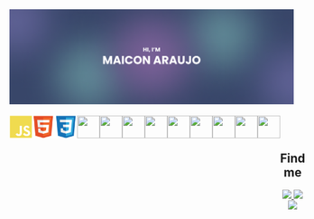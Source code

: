 <div align="center">
  <img src="./readme cover.png" />
<div/>

<br/>

<div align="center" style="width: 100%; display: flex; justify-content: space-between;">
  <!-- front -->
  <img align="center" height="40" width="40" src="https://raw.githubusercontent.com/devicons/devicon/master/icons/javascript/javascript-plain.svg">
  <img align="center" height="40" width="40" src="https://raw.githubusercontent.com/devicons/devicon/master/icons/html5/html5-original.svg">
  <img align="center" height="40" width="40" src="https://raw.githubusercontent.com/devicons/devicon/master/icons/css3/css3-original.svg">
  <img align="center" height="40" width="40" src="https://cdn.jsdelivr.net/gh/devicons/devicon/icons/react/react-original.svg" />
  <img align="center" height="40" width="40" src="https://cdn.jsdelivr.net/gh/devicons/devicon/icons/angularjs/angularjs-plain.svg" />
  
  <!-- back -->
  <img align="center" height="40" width="40" src="https://cdn.jsdelivr.net/gh/devicons/devicon/icons/java/java-original.svg" />
  <img align="center" height="40" width="40" src="https://cdn.jsdelivr.net/gh/devicons/devicon/icons/spring/spring-original.svg" />
  <img align="center" height="40" width="40" src="https://cdn.jsdelivr.net/gh/devicons/devicon/icons/nodejs/nodejs-original.svg" />
  <img align="center" height="40" width="40" src="https://cdn.jsdelivr.net/gh/devicons/devicon/icons/python/python-original.svg" />
  
  <!-- cloud -->
  <img align="center" height="40" width="40" src="https://img.icons8.com/color/344/azure-1.png" />
  <img align="center" height="40" width="40" src="https://img.icons8.com/color/344/amazon-web-services.png" />
  <img align="center" height="40" width="40" src="https://cloud.ibm.com/cache/8c7-1137334920/api/v6/img/favicon.png" />
<div/>

<br/>
<br/>

## Find me
<div>
  <a href="mailto:maiconsouzapa@gmail.com">
    <img src="https://img.shields.io/badge/-Gmail-%23333?style=for-the-badge&logo=gmail" target="_blank">
  </a>
  
  <a href="https://www.linkedin.com/in/maiconspa/" target="_blank">
    <img src="https://img.shields.io/badge/-LinkedIn-%23333?style=for-the-badge&logo=linkedin" target="_blank">
  </a>
  
  <a href="https://app.datacamp.com/profile/maiconaraujo" target="_blank">
    <img src="https://img.shields.io/badge/-Datacamp-%23333?style=for-the-badge&logo=datacamp" target="_blank">
  </a>
  
  
<div/>
